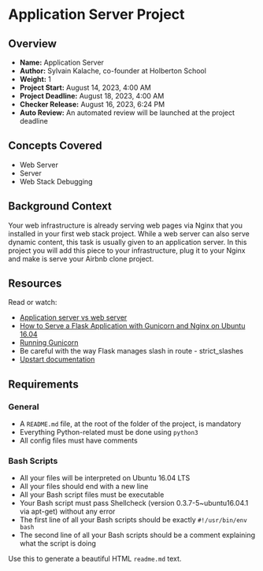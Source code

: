 # Application Server Project

## Overview
- **Name:** Application Server
- **Author:** Sylvain Kalache, co-founder at Holberton School
- **Weight:** 1
- **Project Start:** August 14, 2023, 4:00 AM
- **Project Deadline:** August 18, 2023, 4:00 AM
- **Checker Release:** August 16, 2023, 6:24 PM
- **Auto Review:** An automated review will be launched at the project deadline

## Concepts Covered
- Web Server
- Server
- Web Stack Debugging

## Background Context
Your web infrastructure is already serving web pages via Nginx that you installed in your first web stack project. While a web server can also serve dynamic content, this task is usually given to an application server. In this project you will add this piece to your infrastructure, plug it to your Nginx and make is serve your Airbnb clone project.

## Resources
Read or watch:
- [Application server vs web server](https://example.com)
- [How to Serve a Flask Application with Gunicorn and Nginx on Ubuntu 16.04](https://example.com)
- [Running Gunicorn](https://example.com)
- Be careful with the way Flask manages slash in route - strict_slashes
- [Upstart documentation](https://example.com)

## Requirements
### General
- A `README.md` file, at the root of the folder of the project, is mandatory
- Everything Python-related must be done using `python3`
- All config files must have comments

### Bash Scripts
- All your files will be interpreted on Ubuntu 16.04 LTS
- All your files should end with a new line
- All your Bash script files must be executable
- Your Bash script must pass Shellcheck (version 0.3.7-5~ubuntu16.04.1 via apt-get) without any error
- The first line of all your Bash scripts should be exactly `#!/usr/bin/env bash`
- The second line of all your Bash scripts should be a comment explaining what the script is doing

Use this to generate a beautiful HTML `readme.md` text.
